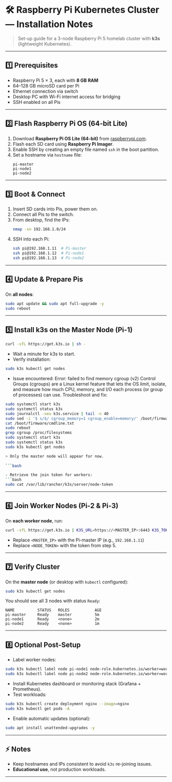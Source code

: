 # 🛠 Raspberry Pi Kubernetes Cluster — Installation Notes

> Set-up guide for a 3-node Raspberry Pi 5 homelab cluster with **k3s** (lightweight Kubernetes).

---

## 1️⃣ Prerequisites

- Raspberry Pi 5 × 3, each with **8 GB RAM**  
- 64–128 GB microSD card per Pi  
- Ethernet connection via switch  
- Desktop PC with Wi-Fi internet access for bridging  
- SSH enabled on all Pis

---

## 2️⃣ Flash Raspberry Pi OS (64-bit Lite)

1. Download **Raspberry Pi OS Lite (64-bit)** from [raspberrypi.com](https://www.raspberrypi.com/software/).  
2. Flash each SD card using **Raspberry Pi Imager**.  
3. Enable SSH by creating an empty file named `ssh` in the boot partition.  
4. Set a hostname via `hostname` file:
   ```
   pi-master
   pi-node1
   pi-node2
   ```

---

## 3️⃣ Boot & Connect

1. Insert SD cards into Pis, power them on.  
2. Connect all Pis to the switch.  
3. From desktop, find the IPs:
   ```bash
   nmap -sn 192.168.1.0/24
   ```
4. SSH into each Pi:
   ```bash
   ssh pi@192.168.1.11  # Pi-master
   ssh pi@192.168.1.12  # Pi-node1
   ssh pi@192.168.1.13  # Pi-node2
   ```

---

## 4️⃣ Update & Prepare Pis

On **all nodes**:
```bash
sudo apt update && sudo apt full-upgrade -y
sudo reboot
```

---

## 5️⃣ Install k3s on the Master Node (Pi-1)

```bash
curl -sfL https://get.k3s.io | sh -
```

- Wait a minute for k3s to start.  
- Verify installation:
```bash
sudo k3s kubectl get nodes
```

- Issue encountered:
  Error: failed to find memory cgroup (v2)
  Control Groups (cgroups) are a Linux kernel feature that lets the OS limit, isolate, and measure how much CPU, memory, and I/O each process (or group of processes) can use.
  Troubleshoot and fix:
```bash
sudo systemctl start k3s
sudo systemctl status k3s
sudo journalctl -xeu k3s.service | tail -n 40
sudo sed -i '$ s/$/ cgroup_memory=1 cgroup_enable=memory/' /boot/firmware/cmdline.txt
cat /boot/firmware/cmdline.txt
sudo reboot
grep cgroup /proc/filesystems
sudo systemctl start k3s
sudo systemctl status k3s
sudo k3s kubectl get nodes

> Only the master node will appear for now.
  
```bash

- Retrieve the join token for workers:
```bash
sudo cat /var/lib/rancher/k3s/server/node-token
```

---

## 6️⃣ Join Worker Nodes (Pi-2 & Pi-3)

On **each worker node**, run:

```bash
curl -sfL https://get.k3s.io | K3S_URL=https://<MASTER_IP>:6443 K3S_TOKEN=<NODE_TOKEN> sh -
```

- Replace `<MASTER_IP>` with the Pi-master IP (e.g., `192.168.1.11`)  
- Replace `<NODE_TOKEN>` with the token from step 5.

---

## 7️⃣ Verify Cluster

On the **master node** (or desktop with `kubectl` configured):
```bash
sudo k3s kubectl get nodes
```

You should see all 3 nodes with status `Ready`:

```
NAME          STATUS   ROLES           AGE
pi-master     Ready    master          5m
pi-node1      Ready    <none>          2m
pi-node2      Ready    <none>          1m
```

---

## 8️⃣ Optional Post-Setup

- Label worker nodes:
```bash
sudo k3s kubectl label node pi-node1 node-role.kubernetes.io/worker=worker
sudo k3s kubectl label node pi-node2 node-role.kubernetes.io/worker=worker
```

- Install Kubernetes dashboard or monitoring stack (Grafana + Prometheus).  
- Test workloads:
```bash
sudo k3s kubectl create deployment nginx --image=nginx
sudo k3s kubectl get pods -A
```

- Enable automatic updates (optional):
```bash
sudo apt install unattended-upgrades -y
```

---

## ⚡ Notes

- Keep hostnames and IPs consistent to avoid `k3s` re-joining issues.  
- **Educational use**, not production workloads.

---

